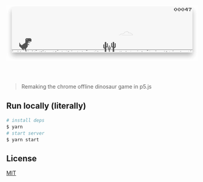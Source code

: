 <h1 align="center">
  <br>
  <a href="https://chrisdothtml.github.io/chrome-dino" target="_blank"><img width="636" src="assets/preview.png" alt="chrome-dino"></a>
  <br>
  <br>
</h1>

> Remaking the chrome offline dinosaur game in p5.js

## Run locally (literally)

```bash
# install deps
$ yarn
# start server
$ yarn start
```

## License

[MIT](license)
